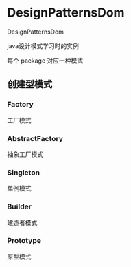 # DesignPatternsDom
DesignPatternsDom

java设计模式学习时的实例

每个 package 对应一种模式
## 	创建型模式
### Factory
工厂模式
### AbstractFactory
抽象工厂模式
### Singleton
单例模式
### Builder
建造者模式
### Prototype
原型模式
